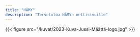 ```yaml
---
title: "HÄMY"
description: "Tervetuloa HÄMYn nettisivuille"
---
```

{{< figure src="/kuvat/2023-Kuva-Jussi-Määttä-logo.jpg"  >}}

